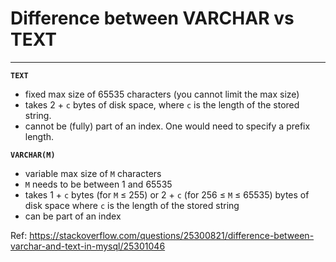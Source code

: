 # Difference between VARCHAR vs TEXT

---
**`TEXT`**

- fixed max size of 65535 characters (you cannot limit the max size)
- takes 2 + `c` bytes of disk space, where `c` is the length of the stored string.
- cannot be (fully) part of an index. One would need to specify a prefix length.

**`VARCHAR(M)`**

- variable max size of `M` characters
- `M` needs to be between 1 and 65535
- takes 1 + `c` bytes (for `M` &le; 255) or 2 + `c` (for 256 &le; `M` &le; 65535) bytes of disk space where `c` is the length of the stored string
- can be part of an index


Ref: https://stackoverflow.com/questions/25300821/difference-between-varchar-and-text-in-mysql/25301046
